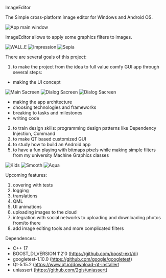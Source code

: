 ImageEditor




The Simple cross-platform image editor for Windows and Android OS.

![App main window](Images/main_screen.png)

ImageEditor allows to apply some graphics filters to images.


![WALL.E](Images/WALL.E.png) ![Impression](Images/WALL.E_imp.png) ![Sepia](Images/WALL.E_sepia.png)

 


There are several goals of this project:

1. to make the project from the idea to full value comfy GUI app through several steps: 
- making the UI concept 

![Main Sacreen](Images/ui_concep_Filters_screen.png) ![Dialog Sacreen](Images/ui_concept_Menu.png) ![Dialog Sacreen](Images/menu.png)

- making the app architecture
- choosing technologies and frameworks
- breaking to tasks and milestones
- writing code
2. to train design skills: programming design patterns like Dependency Injection, Command
3. to make QT based customized GUI
4. to study how to build an Android app
5. to have a fun playing with bitmaps pixels while making simple filters from my university Machine Graphics classes


![Kids](Images/kids1.png) ![Smooth](Images/kids_smooth.png) ![Aqua](Images/kids_aqua.png)


Upcoming features:
1. covering with tests
2. logging
3. translations
4. QML
5. UI animations
6. uploading images to the cloud
7. integration with social networks to uploading and downloading photos from/to there
8. add image editing tools and more complicated filters




Dependences:
- C++ 17 
- BOOST_DI_VERSION 1'2'0 (https://github.com/boost-ext/di)
- googletest-1.10.0 (https://github.com/google/googletest)
- Qt-5.15.2 (https://www.qt.io/download-qt-installer)
- uniassert (https://github.com/2gis/uniassert)
